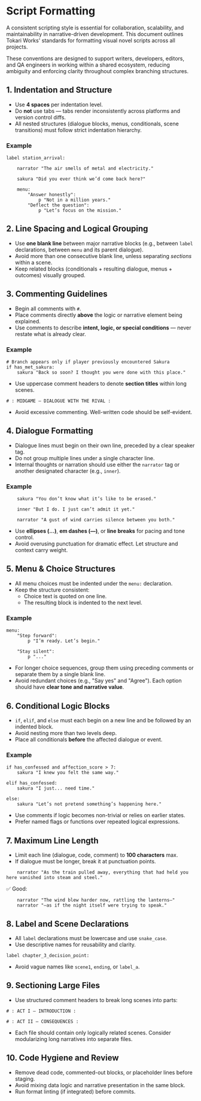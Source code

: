 # Script Formatting

A consistent scripting style is essential for collaboration, scalability, and maintainability in narrative-driven development. This document outlines Tokari Works' standards for formatting visual novel scripts across all projects.

These conventions are designed to support writers, developers, editors, and QA engineers in working within a shared ecosystem, reducing ambiguity and enforcing clarity throughout complex branching structures.

## 1. Indentation and Structure

- Use **4 spaces** per indentation level.
- Do **not** use tabs — tabs render inconsistently across platforms and version control diffs.
- All nested structures (dialogue blocks, menus, conditionals, scene transitions) must follow strict indentation hierarchy.

### Example

```renpy
label station_arrival:

    narrator "The air smells of metal and electricity."

    sakura "Did you ever think we’d come back here?"

    menu:
        "Answer honestly":
            p "Not in a million years."
        "Deflect the question":
            p "Let’s focus on the mission."
```

## 2. Line Spacing and Logical Grouping

- Use **one blank line** between major narrative blocks (e.g., between `label` declarations, between `menu` and its parent dialogue).
- Avoid more than one consecutive blank line, unless separating *sections* within a scene.
- Keep related blocks (conditionals + resulting dialogue, menus + outcomes) visually grouped.

## 3. Commenting Guidelines

- Begin all comments with `#`.  
- Place comments directly **above** the logic or narrative element being explained.
- Use comments to describe **intent, logic, or special conditions** — never restate what is already clear.

### Example

```renpy
# Branch appears only if player previously encountered Sakura
if has_met_sakura:
    sakura "Back so soon? I thought you were done with this place."
```

- Use uppercase comment headers to denote **section titles** within long scenes.

```renpy
# : MIDGAME — DIALOGUE WITH THE RIVAL :
```

- Avoid excessive commenting. Well-written code should be self-evident.

## 4. Dialogue Formatting

- Dialogue lines must begin on their own line, preceded by a clear speaker tag.
- Do not group multiple lines under a single character line.
- Internal thoughts or narration should use either the `narrator` tag or another designated character (e.g., `inner`).

### Example

```renpy
    sakura "You don’t know what it’s like to be erased."

    inner "But I do. I just can’t admit it yet."

    narrator "A gust of wind carries silence between you both."
```

- Use **ellipses (...)**, **em dashes (—)**, or **line breaks** for pacing and tone control.
- Avoid overusing punctuation for dramatic effect. Let structure and context carry weight.

## 5. Menu & Choice Structures

- All menu choices must be indented under the `menu:` declaration.
- Keep the structure consistent:
  - Choice text is quoted on one line.
  - The resulting block is indented to the next level.

### Example

```renpy
menu:
    "Step forward":
        p "I’m ready. Let’s begin."

    "Stay silent":
        p "..."
```

- For longer choice sequences, group them using preceding comments or separate them by a single blank line.
- Avoid redundant choices (e.g., "Say yes" and "Agree"). Each option should have **clear tone and narrative value**.

## 6. Conditional Logic Blocks

- `if`, `elif`, and `else` must each begin on a new line and be followed by an indented block.
- Avoid nesting more than two levels deep.
- Place all conditionals **before** the affected dialogue or event.

### Example

```renpy
if has_confessed and affection_score > 7:
    sakura "I knew you felt the same way."

elif has_confessed:
    sakura "I just... need time."

else:
    sakura "Let’s not pretend something’s happening here."
```

- Use comments if logic becomes non-trivial or relies on earlier states.
- Prefer named flags or functions over repeated logical expressions.

## 7. Maximum Line Length

- Limit each line (dialogue, code, comment) to **100 characters** max.  
- If dialogue must be longer, break it at punctuation points.

```renpy
    narrator "As the train pulled away, everything that had held you here vanished into steam and steel."
```

✅ Good:

```renpy
    narrator "The wind blew harder now, rattling the lanterns—"
    narrator "—as if the night itself were trying to speak."
```

## 8. Label and Scene Declarations

- All `label` declarations must be lowercase and use `snake_case`.
- Use descriptive names for reusability and clarity.

```renpy
label chapter_3_decision_point:
```

- Avoid vague names like `scene1`, `ending`, or `label_a`.

## 9. Sectioning Large Files

- Use structured comment headers to break long scenes into parts:

```renpy
# : ACT I — INTRODUCTION :

# : ACT II — CONSEQUENCES :
```

- Each file should contain only logically related scenes. Consider modularizing long narratives into separate files.

## 10. Code Hygiene and Review

- Remove dead code, commented-out blocks, or placeholder lines before staging.
- Avoid mixing data logic and narrative presentation in the same block.
- Run format linting (if integrated) before commits.
